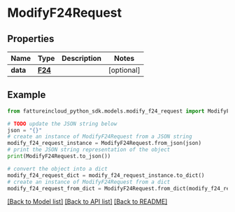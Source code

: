 # ModifyF24Request



## Properties

Name | Type | Description | Notes
------------ | ------------- | ------------- | -------------
**data** | [**F24**](F24.md) |  | [optional] 

## Example

```python
from fattureincloud_python_sdk.models.modify_f24_request import ModifyF24Request

# TODO update the JSON string below
json = "{}"
# create an instance of ModifyF24Request from a JSON string
modify_f24_request_instance = ModifyF24Request.from_json(json)
# print the JSON string representation of the object
print(ModifyF24Request.to_json())

# convert the object into a dict
modify_f24_request_dict = modify_f24_request_instance.to_dict()
# create an instance of ModifyF24Request from a dict
modify_f24_request_from_dict = ModifyF24Request.from_dict(modify_f24_request_dict)
```
[[Back to Model list]](../README.md#documentation-for-models) [[Back to API list]](../README.md#documentation-for-api-endpoints) [[Back to README]](../README.md)


